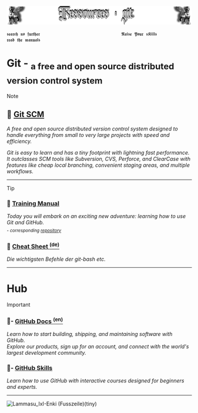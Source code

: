 <!--  library to learn GitHub   📓📚  -->
![Wächter](https://github.com/IxI-Enki/IxI-Enki/blob/main/.dev/visual/Lammasu_Ressources_git%20%5B(Kopfzeile)(tiny)%5D.png)

    𝖘𝖊𝖆𝖗𝖈𝖍 𝖓𝖔 𝖋𝖚𝖗𝖙𝖍𝖊𝖗                               𝕽𝖆𝖎𝖘𝖊 𝖄𝖔𝖚𝖗 𝖘𝕶𝖎𝖑𝖑𝖘                               𝖗𝖊𝖆𝖉 𝖙𝖍𝖊 𝖒𝖆𝖓𝖚𝖆𝖑𝖘
 
# **Git** - <sub>a free and open source distributed version control system</sub>  
>[!NOTE] 
> ## 🧰 [Git SCM](https://git-scm.com/)
   > *A free and open source distributed version control system designed to handle everything from small to very large projects with speed and efficiency.*
   > 
   > *Git is easy to learn and has a tiny footprint with lightning fast performance.*  
   > *It outclasses SCM tools like Subversion, CVS, Perforce, and ClearCase with features like cheap local branching, convenient staging areas, and multiple workflows.*
---
>[!TIP]
>### 📖 [Training Manual](https://githubtraining.github.io/training-manual/#/)  
> *Today you will embark on an exciting new adventure: learning how to use Git and GitHub.*  
> *<sub>- corresponding [repository](https://github.com/githubtraining/training-manual)</sub>*  
>### 📃 [Cheat Sheet <sup>(de)</sup>](https://training.github.com/downloads/de/github-git-cheat-sheet/)
   > *Die wichtigsten Befehle der git-bash etc.*  
---
# **Hub**
>[!IMPORTANT]  
>### 📝- [GitHub Docs <sup>(en)</sup>](https://docs.github.com/en/get-started)  
  > *Learn how to start building, shipping, and maintaining software with GitHub.  
  > Explore our products, sign up for an account, and connect with the world's largest development community.*  
>### 🧾- [GitHub Skills](https://github.com/skills)  
  > *Learn how to use GitHub with interactive courses designed for beginners and experts.*  
---
<!--  🧠by: github.com/IxI-Enki💭  -->
![Lammasu_IxI-Enki  (Fusszeile)(tiny)](https://github.com/IxI-Enki/IxI-Enki/assets/138018029/c48c21d5-f89f-414f-b294-a2a2980f9864)
